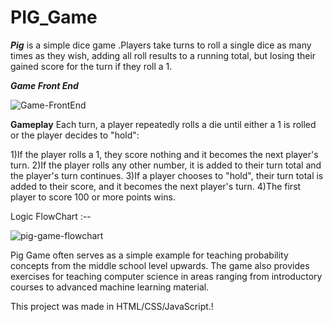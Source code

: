 # PIG_Game

<b><i>Pig</b></i> is a simple dice game .Players take turns to roll a single dice as many times as they wish, adding all roll results to a running total, but losing their gained score for the turn if they roll a 1.


<b><i>Game Front End</b></i>

![Game-FrontEnd](https://user-images.githubusercontent.com/89959592/136190749-a0d1237e-9acd-4c39-b431-6970fddfcde7.png)


<b>Gameplay</b>
Each turn, a player repeatedly rolls a die until either a 1 is rolled or the player decides to "hold":

1)If the player rolls a 1, they score nothing and it becomes the next player's turn.
2)If the player rolls any other number, it is added to their turn total and the player's turn continues.
3)If a player chooses to "hold", their turn total is added to their score, and it becomes the next player's turn.
4)The first player to score 100 or more points wins.

Logic FlowChart :-- 

![pig-game-flowchart](https://user-images.githubusercontent.com/89959592/136190260-72b1a893-120b-4433-9736-8d06e5fd24ef.png)

Pig Game often serves as a simple example for teaching probability concepts from the middle school level upwards. The game also provides exercises for teaching computer science in areas ranging from introductory courses to advanced machine learning material. 

This project was made in HTML/CSS/JavaScript.!
